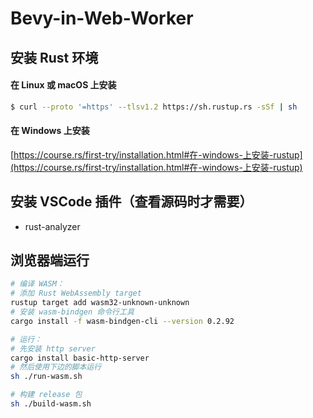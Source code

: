 # Bevy-in-Web-Worker

## 安装 Rust 环境

#### 在 Linux 或 macOS 上安装

```sh
$ curl --proto '=https' --tlsv1.2 https://sh.rustup.rs -sSf | sh
```

#### 在 Windows 上安装

[https://course.rs/first-try/installation.html#在-windows-上安装-rustup](https://course.rs/first-try/installation.html#在-windows-上安装-rustup)

## 安装 VSCode 插件（查看源码时才需要）

- rust-analyzer

## 浏览器端运行

```sh
# 编译 WASM：
# 添加 Rust WebAssembly target
rustup target add wasm32-unknown-unknown
# 安装 wasm-bindgen 命令行工具
cargo install -f wasm-bindgen-cli --version 0.2.92

# 运行：
# 先安装 http server
cargo install basic-http-server
# 然后使用下边的脚本运行
sh ./run-wasm.sh

# 构建 release 包
sh ./build-wasm.sh
```
